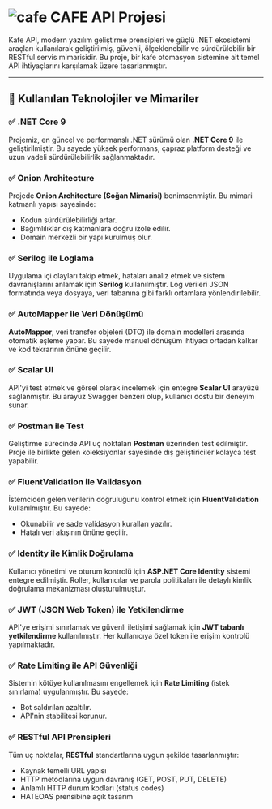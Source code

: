 # ![cafe](https://github.com/user-attachments/assets/4e79ae3b-97e0-4dcd-94ef-f98469a783d4)  CAFE API Projesi

Kafe API, modern yazılım geliştirme prensipleri ve güçlü .NET ekosistemi araçları kullanılarak geliştirilmiş, güvenli, ölçeklenebilir ve sürdürülebilir bir RESTful servis mimarisidir. Bu proje, bir kafe otomasyon sistemine ait temel API ihtiyaçlarını karşılamak üzere tasarlanmıştır.

---

## 🚀 Kullanılan Teknolojiler ve Mimariler

### ✅ .NET Core 9
Projemiz, en güncel ve performanslı .NET sürümü olan **.NET Core 9** ile geliştirilmiştir. Bu sayede yüksek performans, çapraz platform desteği ve uzun vadeli sürdürülebilirlik sağlanmaktadır.

### ✅ Onion Architecture
Projede **Onion Architecture (Soğan Mimarisi)** benimsenmiştir. Bu mimari katmanlı yapısı sayesinde:
- Kodun sürdürülebilirliği artar.
- Bağımlılıklar dış katmanlara doğru izole edilir.
- Domain merkezli bir yapı kurulmuş olur.

### ✅ Serilog ile Loglama
Uygulama içi olayları takip etmek, hataları analiz etmek ve sistem davranışlarını anlamak için **Serilog** kullanılmıştır. Log verileri JSON formatında veya dosyaya, veri tabanına gibi farklı ortamlara yönlendirilebilir.

### ✅ AutoMapper ile Veri Dönüşümü
**AutoMapper**, veri transfer objeleri (DTO) ile domain modelleri arasında otomatik eşleme yapar. Bu sayede manuel dönüşüm ihtiyacı ortadan kalkar ve kod tekrarının önüne geçilir.

### ✅ Scalar UI
API'yi test etmek ve görsel olarak incelemek için entegre **Scalar UI** arayüzü sağlanmıştır. Bu arayüz Swagger benzeri olup, kullanıcı dostu bir deneyim sunar.

### ✅ Postman ile Test
Geliştirme sürecinde API uç noktaları **Postman** üzerinden test edilmiştir. Proje ile birlikte gelen koleksiyonlar sayesinde dış geliştiriciler kolayca test yapabilir.

### ✅ FluentValidation ile Validasyon
İstemciden gelen verilerin doğruluğunu kontrol etmek için **FluentValidation** kullanılmıştır. Bu sayede:
- Okunabilir ve sade validasyon kuralları yazılır.
- Hatalı veri akışının önüne geçilir.

### ✅ Identity ile Kimlik Doğrulama
Kullanıcı yönetimi ve oturum kontrolü için **ASP.NET Core Identity** sistemi entegre edilmiştir. Roller, kullanıcılar ve parola politikaları ile detaylı kimlik doğrulama mekanizması oluşturulmuştur.

### ✅ JWT (JSON Web Token) ile Yetkilendirme
API'ye erişimi sınırlamak ve güvenli iletişimi sağlamak için **JWT tabanlı yetkilendirme** kullanılmıştır. Her kullanıcıya özel token ile erişim kontrolü yapılmaktadır.

### ✅ Rate Limiting ile API Güvenliği
Sistemin kötüye kullanılmasını engellemek için **Rate Limiting** (istek sınırlama) uygulanmıştır. Bu sayede:
- Bot saldırıları azaltılır.
- API'nin stabilitesi korunur.

### ✅ RESTful API Prensipleri
Tüm uç noktalar, **RESTful** standartlarına uygun şekilde tasarlanmıştır:
- Kaynak temelli URL yapısı
- HTTP metodlarına uygun davranış (GET, POST, PUT, DELETE)
- Anlamlı HTTP durum kodları (status codes)
- HATEOAS prensibine açık tasarım

